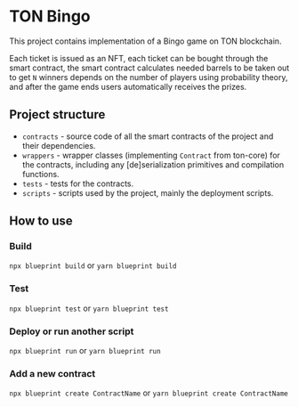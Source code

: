 # TON Bingo

This project contains implementation of a Bingo game on TON blockchain.

Each ticket is issued as an NFT, each ticket can be bought through the smart contract, the smart contract calculates needed barrels to be taken out to get `N` winners depends on the number of players using probability theory, and after the game ends users automatically receives the prizes.

## Project structure

-   `contracts` - source code of all the smart contracts of the project and their dependencies.
-   `wrappers` - wrapper classes (implementing `Contract` from ton-core) for the contracts, including any [de]serialization primitives and compilation functions.
-   `tests` - tests for the contracts.
-   `scripts` - scripts used by the project, mainly the deployment scripts.

## How to use

### Build

`npx blueprint build` or `yarn blueprint build`

### Test

`npx blueprint test` or `yarn blueprint test`

### Deploy or run another script

`npx blueprint run` or `yarn blueprint run`

### Add a new contract

`npx blueprint create ContractName` or `yarn blueprint create ContractName`
